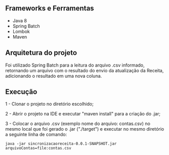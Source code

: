 ## Frameworks e Ferramentas

* Java 8
* Spring Batch
* Lombok
* Maven

## Arquitetura do projeto

Foi utilizado Spring Batch para a leitura do arquivo .csv informado, retornando um arquivo com o resultado do envio da atualização da Receita, adicionando o resultado em uma nova coluna.

## Execução

1 - Clonar o projeto no diretório escolhido;

2 - Abrir o projeto na IDE e executar "maven install" para a criação do .jar;

3 - Colocar o arquivo .csv (exemplo nome do arquivo: contas.csv) no mesmo local que foi gerado o .jar  ("./target")  e executar no mesmo diretório a seguinte linha de comando:

```execucao
java -jar sincronizacaoreceita-0.0.1-SNAPSHOT.jar arquivoContas=file:contas.csv
```

